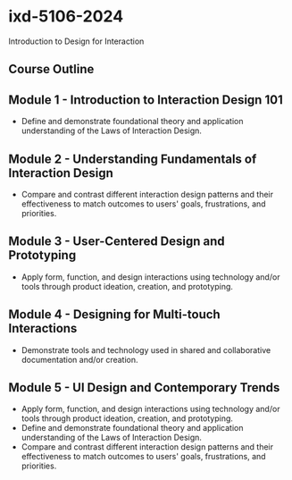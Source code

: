 # ixd-5106-2024
Introduction to Design for Interaction

## Course Outline

## Module 1 - Introduction to Interaction Design 101
- Define and demonstrate foundational theory and application understanding of the Laws of Interaction Design.

## Module 2 - Understanding Fundamentals of Interaction Design
- Compare and contrast different interaction design patterns and their effectiveness to match outcomes to users' goals, frustrations, and priorities.

## Module 3 - User-Centered Design and Prototyping
- Apply form, function, and design interactions using technology and/or tools through product ideation, creation, and prototyping.

## Module 4 - Designing for Multi-touch Interactions
- Demonstrate tools and technology used in shared and collaborative documentation and/or creation.

## Module 5 - UI Design and Contemporary Trends
- Apply form, function, and design interactions using technology and/or tools through product ideation, creation, and prototyping.
- Define and demonstrate foundational theory and application understanding of the Laws of Interaction Design.
- Compare and contrast different interaction design patterns and their effectiveness to match outcomes to users' goals, frustrations, and priorities.
